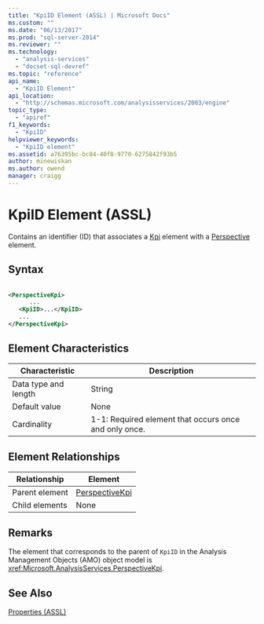 ```yaml
---
title: "KpiID Element (ASSL) | Microsoft Docs"
ms.custom: ""
ms.date: "06/13/2017"
ms.prod: "sql-server-2014"
ms.reviewer: ""
ms.technology: 
  - "analysis-services"
  - "docset-sql-devref"
ms.topic: "reference"
api_name: 
  - "KpiID Element"
api_location: 
  - "http://schemas.microsoft.com/analysisservices/2003/engine"
topic_type: 
  - "apiref"
f1_keywords: 
  - "KpiID"
helpviewer_keywords: 
  - "KpiID element"
ms.assetid: a76395bc-bc84-40f8-9770-6275842f93b5
author: minewiskan
ms.author: owend
manager: craigg
---
```

# KpiID Element (ASSL)
  Contains an identifier (ID) that associates a [Kpi](../objects/kpi-element-assl.md) element with a [Perspective](../objects/perspective-element-assl.md) element.  
  
## Syntax  
  
```xml  
  
<PerspectiveKpi>  
      ...  
   <KpiID>...</KpiID>  
   ...  
</PerspectiveKpi>  
```  
  
## Element Characteristics  
  
|Characteristic|Description|  
|--------------------|-----------------|  
|Data type and length|String|  
|Default value|None|  
|Cardinality|1-1: Required element that occurs once and only once.|  
  
## Element Relationships  
  
|Relationship|Element|  
|------------------|-------------|  
|Parent element|[PerspectiveKpi](../data-type/perspectivekpi-data-type-assl.md)|  
|Child elements|None|  
  
## Remarks  
 The element that corresponds to the parent of `KpiID` in the Analysis Management Objects (AMO) object model is <xref:Microsoft.AnalysisServices.PerspectiveKpi>.  
  
## See Also  
 [Properties (ASSL)](properties-assl.md)  
  
  
